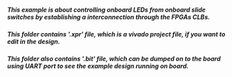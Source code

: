 ##### This example is about controlling onboard LEDs from onboard slide switches by establishing a interconnection through the FPGAs CLBs.
##### This folder contains '.xpr' file, which is a vivado project file, if you want to edit in the design.
##### This folder also contains '.bit' file, which can be dumped on to the board using UART port to see the example design running on board.

